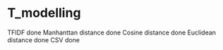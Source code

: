 # T_modelling
TFIDF done
Manhanttan distance done
Cosine distance done
Euclidean distance done
CSV done

